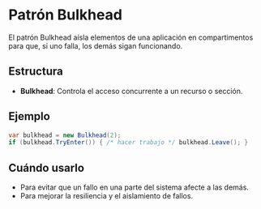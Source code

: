 # Patrón Bulkhead

El patrón Bulkhead aísla elementos de una aplicación en compartimentos para que, si uno falla, los demás sigan funcionando.

## Estructura

- **Bulkhead**: Controla el acceso concurrente a un recurso o sección.

## Ejemplo

```csharp
var bulkhead = new Bulkhead(2);
if (bulkhead.TryEnter()) { /* hacer trabajo */ bulkhead.Leave(); }
```

## Cuándo usarlo

- Para evitar que un fallo en una parte del sistema afecte a las demás.
- Para mejorar la resiliencia y el aislamiento de fallos.
